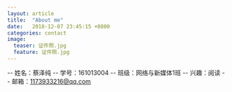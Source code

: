 ```yaml
---
layout: article
title:  "About me"
date:   2018-12-07 23:45:15 +0800
categories: contact
image:
  teaser: 证件照.jpg
  feature: 证件照.jpg
---
```


-- 姓名：蔡泽纯
-- 学号：161013004
-- 班级：网络与新媒体1班
-- 兴趣：阅读
-- 邮箱：1173933216@qq.com
